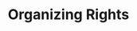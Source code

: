 ---
title: Organizing Rights
layout: entitlement
name: Nail Salon Worker
experience: "My boss threatened to fire us if we vote for the union"
right: organizing-rights

entitlement:
  - header: You have the right to be treated equally.
  - description: You have the right to exercise your rights related to forming, joining, or assisting a labor organization for collective bargaining purposes or working together without a union to improve terms and conditions of employment. You have a right to participate or not participate in any of these activities. You have a right to not be restrained or coerced by employers or labor organizations in exercising these rights.

actions:
  - { header: "File a charge to protect your rights.", description: "You have a right to be treated equally, start by filing a charge with the National Labor Relations Board.", id: "eeoc-claim", cta: "File Now" }

---